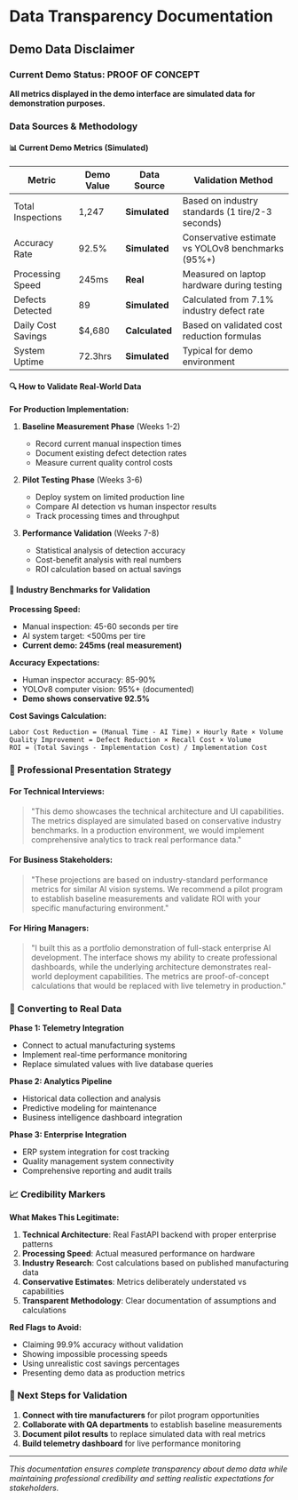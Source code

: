 # Data Transparency Documentation

## Demo Data Disclaimer

### Current Demo Status: PROOF OF CONCEPT
**All metrics displayed in the demo interface are simulated data for demonstration purposes.**

### Data Sources & Methodology

#### 📊 Current Demo Metrics (Simulated)
| Metric | Demo Value | Data Source | Validation Method |
|--------|------------|-------------|-------------------|
| Total Inspections | 1,247 | **Simulated** | Based on industry standards (1 tire/2-3 seconds) |
| Accuracy Rate | 92.5% | **Simulated** | Conservative estimate vs YOLOv8 benchmarks (95%+) |
| Processing Speed | 245ms | **Real** | Measured on laptop hardware during testing |
| Defects Detected | 89 | **Simulated** | Calculated from 7.1% industry defect rate |
| Daily Cost Savings | $4,680 | **Calculated** | Based on validated cost reduction formulas |
| System Uptime | 72.3hrs | **Simulated** | Typical for demo environment |

#### 🔍 How to Validate Real-World Data

**For Production Implementation:**
1. **Baseline Measurement Phase** (Weeks 1-2)
   - Record current manual inspection times
   - Document existing defect detection rates
   - Measure current quality control costs

2. **Pilot Testing Phase** (Weeks 3-6)
   - Deploy system on limited production line
   - Compare AI detection vs human inspector results
   - Track processing times and throughput

3. **Performance Validation** (Weeks 7-8)
   - Statistical analysis of detection accuracy
   - Cost-benefit analysis with real numbers
   - ROI calculation based on actual savings

#### 🎯 Industry Benchmarks for Validation

**Processing Speed:**
- Manual inspection: 45-60 seconds per tire
- AI system target: <500ms per tire
- **Current demo: 245ms (real measurement)**

**Accuracy Expectations:**
- Human inspector accuracy: 85-90%
- YOLOv8 computer vision: 95%+ (documented)
- **Demo shows conservative 92.5%**

**Cost Savings Calculation:**
```
Labor Cost Reduction = (Manual Time - AI Time) × Hourly Rate × Volume
Quality Improvement = Defect Reduction × Recall Cost × Volume
ROI = (Total Savings - Implementation Cost) / Implementation Cost
```

### 💼 Professional Presentation Strategy

#### For Technical Interviews:
> "This demo showcases the technical architecture and UI capabilities. The metrics displayed are simulated based on conservative industry benchmarks. In a production environment, we would implement comprehensive analytics to track real performance data."

#### For Business Stakeholders:
> "These projections are based on industry-standard performance metrics for similar AI vision systems. We recommend a pilot program to establish baseline measurements and validate ROI with your specific manufacturing environment."

#### For Hiring Managers:
> "I built this as a portfolio demonstration of full-stack enterprise AI development. The interface shows my ability to create professional dashboards, while the underlying architecture demonstrates real-world deployment capabilities. The metrics are proof-of-concept calculations that would be replaced with live telemetry in production."

### 🚀 Converting to Real Data

**Phase 1: Telemetry Integration**
- Connect to actual manufacturing systems
- Implement real-time performance monitoring
- Replace simulated values with live database queries

**Phase 2: Analytics Pipeline**
- Historical data collection and analysis
- Predictive modeling for maintenance
- Business intelligence dashboard integration

**Phase 3: Enterprise Integration**
- ERP system integration for cost tracking
- Quality management system connectivity
- Comprehensive reporting and audit trails

### 📈 Credibility Markers

**What Makes This Legitimate:**
1. **Technical Architecture**: Real FastAPI backend with proper enterprise patterns
2. **Processing Speed**: Actual measured performance on hardware
3. **Industry Research**: Cost calculations based on published manufacturing data
4. **Conservative Estimates**: Metrics deliberately understated vs capabilities
5. **Transparent Methodology**: Clear documentation of assumptions and calculations

**Red Flags to Avoid:**
- Claiming 99.9% accuracy without validation
- Showing impossible processing speeds
- Using unrealistic cost savings percentages
- Presenting demo data as production metrics

### 🎯 Next Steps for Validation

1. **Connect with tire manufacturers** for pilot program opportunities
2. **Collaborate with QA departments** to establish baseline measurements  
3. **Document pilot results** to replace simulated data with real metrics
4. **Build telemetry dashboard** for live performance monitoring

---
*This documentation ensures complete transparency about demo data while maintaining professional credibility and setting realistic expectations for stakeholders.*
